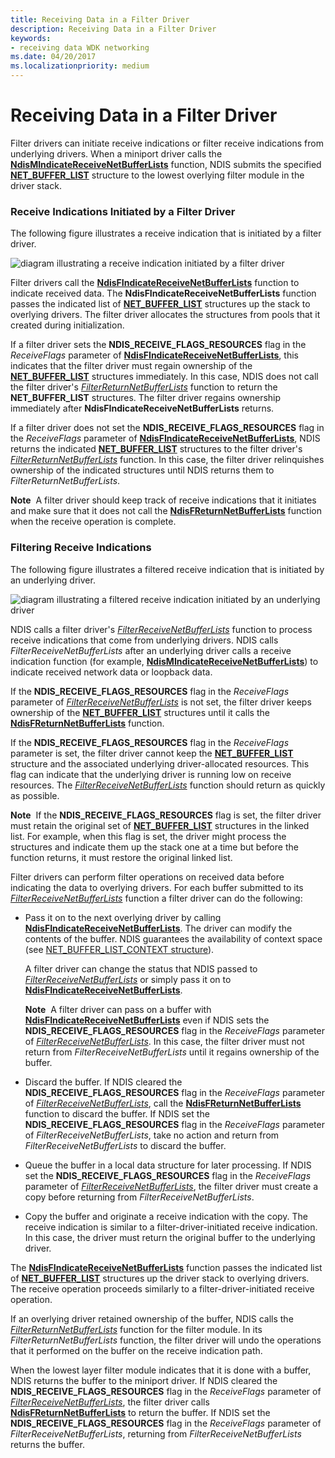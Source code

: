 ```yaml
---
title: Receiving Data in a Filter Driver
description: Receiving Data in a Filter Driver
keywords:
- receiving data WDK networking
ms.date: 04/20/2017
ms.localizationpriority: medium
---
```


# Receiving Data in a Filter Driver





Filter drivers can initiate receive indications or filter receive indications from underlying drivers. When a miniport driver calls the [**NdisMIndicateReceiveNetBufferLists**](/windows-hardware/drivers/ddi/ndis/nf-ndis-ndismindicatereceivenetbufferlists) function, NDIS submits the specified [**NET\_BUFFER\_LIST**](/windows-hardware/drivers/ddi/ndis/ns-ndis-_net_buffer_list) structure to the lowest overlying filter module in the driver stack.

### Receive Indications Initiated by a Filter Driver

The following figure illustrates a receive indication that is initiated by a filter driver.

![diagram illustrating a receive indication initiated by a filter driver](images/filterreceive.png)

Filter drivers call the [**NdisFIndicateReceiveNetBufferLists**](/windows-hardware/drivers/ddi/ndis/nf-ndis-ndisfindicatereceivenetbufferlists) function to indicate received data. The **NdisFIndicateReceiveNetBufferLists** function passes the indicated list of [**NET\_BUFFER\_LIST**](/windows-hardware/drivers/ddi/ndis/ns-ndis-_net_buffer_list) structures up the stack to overlying drivers. The filter driver allocates the structures from pools that it created during initialization.

If a filter driver sets the **NDIS\_RECEIVE\_FLAGS\_RESOURCES** flag in the *ReceiveFlags* parameter of [**NdisFIndicateReceiveNetBufferLists**](/windows-hardware/drivers/ddi/ndis/nf-ndis-ndisfindicatereceivenetbufferlists), this indicates that the filter driver must regain ownership of the [**NET\_BUFFER\_LIST**](/windows-hardware/drivers/ddi/ndis/ns-ndis-_net_buffer_list) structures immediately. In this case, NDIS does not call the filter driver's [*FilterReturnNetBufferLists*](/windows-hardware/drivers/ddi/ndis/nc-ndis-filter_return_net_buffer_lists) function to return the **NET\_BUFFER\_LIST** structures. The filter driver regains ownership immediately after **NdisFIndicateReceiveNetBufferLists** returns.

If a filter driver does not set the **NDIS\_RECEIVE\_FLAGS\_RESOURCES** flag in the *ReceiveFlags* parameter of [**NdisFIndicateReceiveNetBufferLists**](/windows-hardware/drivers/ddi/ndis/nf-ndis-ndisfindicatereceivenetbufferlists), NDIS returns the indicated [**NET\_BUFFER\_LIST**](/windows-hardware/drivers/ddi/ndis/ns-ndis-_net_buffer_list) structures to the filter driver's [*FilterReturnNetBufferLists*](/windows-hardware/drivers/ddi/ndis/nc-ndis-filter_return_net_buffer_lists) function. In this case, the filter driver relinquishes ownership of the indicated structures until NDIS returns them to *FilterReturnNetBufferLists*.

**Note**  A filter driver should keep track of receive indications that it initiates and make sure that it does not call the [**NdisFReturnNetBufferLists**](/windows-hardware/drivers/ddi/ndis/nf-ndis-ndisfreturnnetbufferlists) function when the receive operation is complete.

 

### Filtering Receive Indications

The following figure illustrates a filtered receive indication that is initiated by an underlying driver.

![diagram illustrating a filtered receive indication initiated by an underlying driver](images/receivefilter.png)

NDIS calls a filter driver's [*FilterReceiveNetBufferLists*](/windows-hardware/drivers/ddi/ndis/nc-ndis-filter_receive_net_buffer_lists) function to process receive indications that come from underlying drivers. NDIS calls *FilterReceiveNetBufferLists* after an underlying driver calls a receive indication function (for example, [**NdisMIndicateReceiveNetBufferLists**](/windows-hardware/drivers/ddi/ndis/nf-ndis-ndismindicatereceivenetbufferlists)) to indicate received network data or loopback data.

If the **NDIS\_RECEIVE\_FLAGS\_RESOURCES** flag in the *ReceiveFlags* parameter of [*FilterReceiveNetBufferLists*](/windows-hardware/drivers/ddi/ndis/nc-ndis-filter_receive_net_buffer_lists) is not set, the filter driver keeps ownership of the [**NET\_BUFFER\_LIST**](/windows-hardware/drivers/ddi/ndis/ns-ndis-_net_buffer_list) structures until it calls the [**NdisFReturnNetBufferLists**](/windows-hardware/drivers/ddi/ndis/nf-ndis-ndisfreturnnetbufferlists) function.

If the **NDIS\_RECEIVE\_FLAGS\_RESOURCES** flag in the *ReceiveFlags* parameter is set, the filter driver cannot keep the [**NET\_BUFFER\_LIST**](/windows-hardware/drivers/ddi/ndis/ns-ndis-_net_buffer_list) structure and the associated underlying driver-allocated resources. This flag can indicate that the underlying driver is running low on receive resources. The [*FilterReceiveNetBufferLists*](/windows-hardware/drivers/ddi/ndis/nc-ndis-filter_receive_net_buffer_lists) function should return as quickly as possible.

**Note**  If the **NDIS\_RECEIVE\_FLAGS\_RESOURCES** flag is set, the filter driver must retain the original set of [**NET\_BUFFER\_LIST**](/windows-hardware/drivers/ddi/ndis/ns-ndis-_net_buffer_list) structures in the linked list. For example, when this flag is set, the driver might process the structures and indicate them up the stack one at a time but before the function returns, it must restore the original linked list.

 

Filter drivers can perform filter operations on received data before indicating the data to overlying drivers. For each buffer submitted to its [*FilterReceiveNetBufferLists*](/windows-hardware/drivers/ddi/ndis/nc-ndis-filter_receive_net_buffer_lists) function a filter driver can do the following:

-   Pass it on to the next overlying driver by calling [**NdisFIndicateReceiveNetBufferLists**](/windows-hardware/drivers/ddi/ndis/nf-ndis-ndisfindicatereceivenetbufferlists). The driver can modify the contents of the buffer. NDIS guarantees the availability of context space (see [NET\_BUFFER\_LIST\_CONTEXT structure](net-buffer-list-context-structure.md)).

    A filter driver can change the status that NDIS passed to [*FilterReceiveNetBufferLists*](/windows-hardware/drivers/ddi/ndis/nc-ndis-filter_receive_net_buffer_lists) or simply pass it on to [**NdisFIndicateReceiveNetBufferLists**](/windows-hardware/drivers/ddi/ndis/nf-ndis-ndisfindicatereceivenetbufferlists).

    **Note**  A filter driver can pass on a buffer with [**NdisFIndicateReceiveNetBufferLists**](/windows-hardware/drivers/ddi/ndis/nf-ndis-ndisfindicatereceivenetbufferlists) even if NDIS sets the **NDIS\_RECEIVE\_FLAGS\_RESOURCES** flag in the *ReceiveFlags* parameter of [*FilterReceiveNetBufferLists*](/windows-hardware/drivers/ddi/ndis/nc-ndis-filter_receive_net_buffer_lists). In this case, the filter driver must not return from *FilterReceiveNetBufferLists* until it regains ownership of the buffer.

     

-   Discard the buffer. If NDIS cleared the **NDIS\_RECEIVE\_FLAGS\_RESOURCES** flag in the *ReceiveFlags* parameter of [*FilterReceiveNetBufferLists*](/windows-hardware/drivers/ddi/ndis/nc-ndis-filter_receive_net_buffer_lists), call the [**NdisFReturnNetBufferLists**](/windows-hardware/drivers/ddi/ndis/nf-ndis-ndisfreturnnetbufferlists) function to discard the buffer. If NDIS set the **NDIS\_RECEIVE\_FLAGS\_RESOURCES** flag in the *ReceiveFlags* parameter of *FilterReceiveNetBufferLists*, take no action and return from *FilterReceiveNetBufferLists* to discard the buffer.

-   Queue the buffer in a local data structure for later processing. If NDIS set the **NDIS\_RECEIVE\_FLAGS\_RESOURCES** flag in the *ReceiveFlags* parameter of [*FilterReceiveNetBufferLists*](/windows-hardware/drivers/ddi/ndis/nc-ndis-filter_receive_net_buffer_lists), the filter driver must create a copy before returning from *FilterReceiveNetBufferLists*.

-   Copy the buffer and originate a receive indication with the copy. The receive indication is similar to a filter-driver-initiated receive indication. In this case, the driver must return the original buffer to the underlying driver.

The [**NdisFIndicateReceiveNetBufferLists**](/windows-hardware/drivers/ddi/ndis/nf-ndis-ndisfindicatereceivenetbufferlists) function passes the indicated list of [**NET\_BUFFER\_LIST**](/windows-hardware/drivers/ddi/ndis/ns-ndis-_net_buffer_list) structures up the driver stack to overlying drivers. The receive operation proceeds similarly to a filter-driver-initiated receive operation.

If an overlying driver retained ownership of the buffer, NDIS calls the [*FilterReturnNetBufferLists*](/windows-hardware/drivers/ddi/ndis/nc-ndis-filter_return_net_buffer_lists) function for the filter module. In its *FilterReturnNetBufferLists* function, the filter driver will undo the operations that it performed on the buffer on the receive indication path.

When the lowest layer filter module indicates that it is done with a buffer, NDIS returns the buffer to the miniport driver. If NDIS cleared the **NDIS\_RECEIVE\_FLAGS\_RESOURCES** flag in the *ReceiveFlags* parameter of [*FilterReceiveNetBufferLists*](/windows-hardware/drivers/ddi/ndis/nc-ndis-filter_receive_net_buffer_lists), the filter driver calls [**NdisFReturnNetBufferLists**](/windows-hardware/drivers/ddi/ndis/nf-ndis-ndisfreturnnetbufferlists) to return the buffer. If NDIS set the **NDIS\_RECEIVE\_FLAGS\_RESOURCES** flag in the *ReceiveFlags* parameter of *FilterReceiveNetBufferLists*, returning from *FilterReceiveNetBufferLists* returns the buffer.

 

